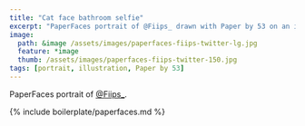 ```yaml
---
title: "Cat face bathroom selfie"
excerpt: "PaperFaces portrait of @Fiips_ drawn with Paper by 53 on an iPad."
image: 
  path: &image /assets/images/paperfaces-fiips-twitter-lg.jpg 
  feature: *image
  thumb: /assets/images/paperfaces-fiips-twitter-150.jpg
tags: [portrait, illustration, Paper by 53]
---
```


PaperFaces portrait of [@Fiips_](http://twitter.com/Fiips_).

{% include boilerplate/paperfaces.md %}
